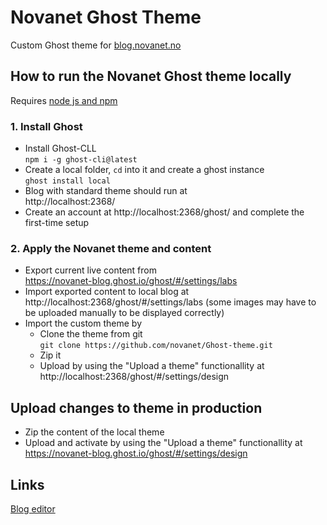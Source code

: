 # Novanet Ghost Theme

Custom Ghost theme for [blog.novanet.no]()

## How to run the Novanet Ghost theme locally

Requires [node js and npm](https://nodejs.org/en/download/)

### 1. Install Ghost

- Install Ghost-CLL   
  `npm i -g ghost-cli@latest`
- Create a local folder, `cd` into it and create a ghost instance   
  `ghost install local`
- Blog with standard theme should run at  
   http://localhost:2368/
- Create an account at http://localhost:2368/ghost/ and complete the first-time setup

### 2. Apply the Novanet theme and content

- Export current live content from  
  https://novanet-blog.ghost.io/ghost/#/settings/labs
- Import exported content to local blog at  
  http://localhost:2368/ghost/#/settings/labs
  (some images may have to be uploaded manually to be displayed correctly)
- Import the custom theme by
  - Clone the theme from git  
  `git clone https://github.com/novanet/Ghost-theme.git`  
  - Zip it
  - Upload by using the "Upload a theme" functionallity at   
  http://localhost:2368/ghost/#/settings/design

## Upload changes to theme in production

- Zip the content of the local theme
- Upload and activate by using the "Upload a theme" functionallity at   
  https://novanet-blog.ghost.io/ghost/#/settings/design


## Links

[Blog editor](https://novanet-blog.ghost.io/ghost/)

